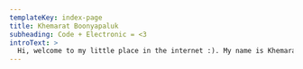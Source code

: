 ```yaml
---
templateKey: index-page
title: Khemarat Boonyapaluk
subheading: Code + Electronic = <3
introText: >
  Hi, welcome to my little place in the internet :). My name is Khemarat Boonyapaluk. The name is rather long, so I usually go by March, or KorlaMarch in online accounts. I am a student studying in Computer Science Sc.B. and Engineering A.B. at Brown University. My interests lie in robotics, computer system and low-level software/hardware design.
---
```


